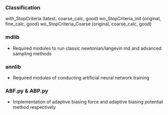 ### Classification
with_StopCriteria      (latest, coarse_calc, good) 
wo_StopCriteria_init   (original, fine_calc, good)
wo_StopCriteria_Coarse (original, coarse_calc, good)

### mdlib 
* Required modules to run classic newtonian/langevin md and advanced sampling methods
### annlib
* Required modules of conducting artificial neural network training
### ABF.py & ABP.py
* Implementation of adaptive biasing force and adaptive biasing potential method respectively

